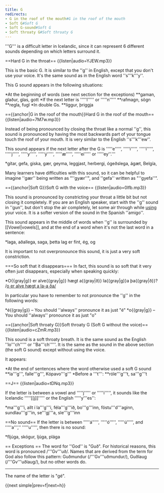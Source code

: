 ```yaml
---
title: G
redirects:
- G in the roof of the mouth#G in the roof of the mouth
- Soft G#Soft G
- Soft G-sound#Soft G
- Soft throaty G#Soft throaty G
---
```


'''G''' is a difficult letter in Icelandic, since it can represent 6 different sounds depending on which letters surround it.

==Hard G in the throat==
{{listen|audio=YJEW.mp3}}

This is the basic G. It is similar to the ''g'' in English, except that you don't use your voice. It's the same sound as in the English word ''s'''k'''y''.

This G sound appears in the following situations:

*At the beginning of words (see next section for the exceptions)
**gaman, glaður, glas, gott
*If the next letter is  '''''l''''' or '''''n'''''
**rafmagn, sögn
**regla, fugl
*In double Gs.
**liggur, þriggja

=={{anchor|G in the roof of the mouth}}Hard G in the roof of the mouth==
{{listen|audio=7M7w.mp3}}

Instead of being pronounced by closing the throat like a normal ''g'', this sound is pronounced by having the most backwards part of your tongue touch the roof of your mouth. It is very similar to the English ''s'''k'''ew''.

This sound appears if the next letter after the G is '''''e''''', '''''i''''', '''''í''''', '''''j''''', '''''y''''', '''''ý''''', '''''æ''''', '''''ei''''' or '''''ey''.'''

*gítar, gefa, giska, gær, geyma, leggjast, herbergi, ógeðslega, ágæt, Belgía,

Many learners have difficulties with this sound, so it can be helpful to imagine ''gær'' being written as "''gyær''", and ''gefa'' written as "''gyefa''".

=={{anchor|Soft G}}Soft G with the voice==
{{listen|audio=0lfb.mp3}}

This sound is pronounced by constricting your throat a little bit but not closing it completely. If you are an English speaker, start with the ''g'' sound in ''gun'', but don't stop the air completely, let some air through while <u>using</u> your voice. It is a softer version of the sound in the Spanish ''amigo''.

This sound appears in the middle of words when ''g'' is surrounded by [[Vowel|vowels]], and at the end of a word when it's not the last word in a sentence: 

*laga, aðallega, saga, þetta lag er fínt, ég, og

It is important to not overpronounce this sound, it is just a very soft constriction.

===So soft that it disappears===
In fact, this sound is so soft that it very often just disappears, especially when speaking quickly:

*O{{gray|g}} er alve{{gray|g}} hægt a{{gray|ð}} la{{gray|g}}a þa{{gray|ð}}? /<u>o er alve hægt a la-a ða/</u>

In particular you have to remember to not pronounce the ''g'' in the following words:

*é{{gray|g}} – You should ''always'' pronounce it as just "é"
*o{{gray|g}} – You should ''always'' pronounce it as just "o"

=={{anchor|Soft throaty G}}Soft throaty G (Soft G without the voice)==
{{listen|audio=cZmR.mp3}}

This sound is a soft throaty breath. It is the same sound as the English ''lo'''ch''''' or ''Ba'''ch'''''. It is the same as the sound in the above section (the soft G sound) except without using the voice.

It appears:

*At the end of sentences where the word otherwise used a soft G sound
**la'''g''', falle'''g''', Kópavo'''g'''
*Before a '''t''':
**róle'''g'''t, sa'''g'''t

==J==
{{listen|audio=tDNq.mp3}}

If the letter is between a vowel and '''''j''''' or '''''i''''', it sounds like the Icelandic '''''[[j]]''''' or the English '''''y'''es'':

*ma'''g'''i, allt í la'''g'''i, féla'''g'''ið, bo'''g'''inn, föstu'''d'''aginn, sundlau'''g'''in, se'''gj'''a, sle'''g'''inn

==No sound==
If the letter is between '''''á''''', '''''ó''''', '''''ú''''', and '''''a''','' '''''u''''', then there is no sound:

*fljúga, skógur, ljúga, plága

== Exceptions ==
The word for ''God'' is "Guð". For historical reasons, this word is pronounced /'''Gv'''uð/. Names that are derived from the term for God also follow this pattern: Guðmundur (/'''Gv'''uðmundur/), Guðlaug (/'''Gv'''uðlaug/), but no other words do.

***

The name of the letter is "gé".

{{next simple|prev=f|next=h}}